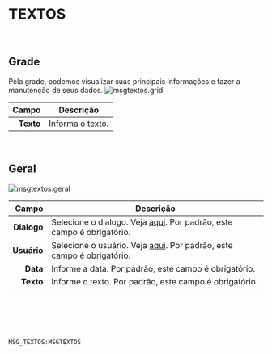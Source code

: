 # TEXTOS
<br>

## Grade
Pela grade, podemos visualizar suas principais informações e fazer a manutenção de seus dados.
![msgtextos.grid](https://raw.githubusercontent.com/netforcews/docs-siscom/master/geral/imagens/msgtextos.grid.png)

Campo | Descrição
--:|---
**Texto** | Informa o texto.
<br>

## Geral
![msgtextos.geral](https://raw.githubusercontent.com/netforcews/docs-siscom/master/geral/imagens/msgtextos.geral.png)

Campo | Descrição
--:|---
**Dialogo** | Selecione o dialogo. Veja [aqui](/geral/msgdialog.md). Por padrão, este campo é obrigatório.
**Usuário** | Selecione o usuário. Veja [aqui](/desenvolvimento/usuario.md). Por padrão, este campo é obrigatório.
**Data** | Informe a data. Por padrão, este campo é obrigatório.
**Texto** | Informe o texto. Por padrão, este campo é obrigatório.
<br>
<br>
<br>
<br>

```MSG_TEXTOS:MSGTEXTOS```
